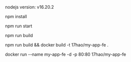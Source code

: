 nodejs version: v16.20.2

npm install

npm run start

npm run build

npm run build && docker build -t 17hao/my-app-fe .

docker run --name my-app-fe -d -p 80:80 17hao/my-app-fe